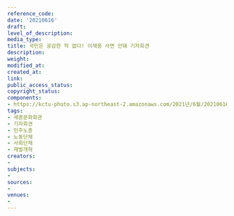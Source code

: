 ```yaml
---
reference_code: 
date: '20210616'
draft: 
level_of_description: 
media_type: 
title: 국민은 공감한 적 없다! 이재용 사면 안돼 기자회견
description: 
weight: 
modified_at: 
created_at: 
link: 
public_access_status: 
copyright_status: 
components:
- https://kctu-photo.s3.ap-northeast-2.amazonaws.com/2021년/6월/20210616-국민은+공감한+적+없다!+이재용+사면+안돼+기자회견_세종문화회관_기자회견_민주노총_노동단체_사회단체_재벌개혁/_1D20067.jpg
tags:
- 세종문화회관
- 기자회견
- 민주노총
- 노동단체
- 사회단체
- 재벌개혁
creators:
- 
subjects:
- 
sources:
- 
venues:
- 
---
```

